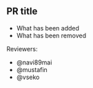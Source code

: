 ## PR title

* What has been added
* What has been removed

Reviewers:
* @navi89mai
* @mustafin
* @vseko
